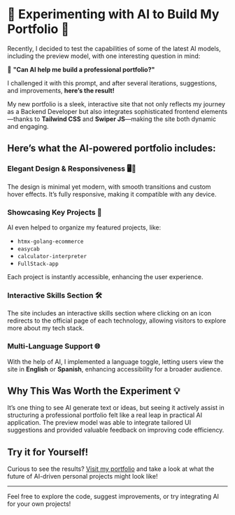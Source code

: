 # 🌟 Experimenting with AI to Build My Portfolio 🌟

Recently, I decided to test the capabilities of some of the latest AI models, including the preview model, with one interesting question in mind:

🤖 **"Can AI help me build a professional portfolio?"**

I challenged it with this prompt, and after several iterations, suggestions, and improvements, **here’s the result!**

My new portfolio is a sleek, interactive site that not only reflects my journey as a Backend Developer but also integrates sophisticated frontend elements—thanks to **Tailwind CSS** and **Swiper JS**—making the site both dynamic and engaging.

## Here’s what the AI-powered portfolio includes:

### Elegant Design & Responsiveness 🖥️📱
The design is minimal yet modern, with smooth transitions and custom hover effects. It’s fully responsive, making it compatible with any device.

### Showcasing Key Projects 🚀
AI even helped to organize my featured projects, like:
- `htmx-golang-ecommerce`
- `easycab`
- `calculator-interpreter`
- `FullStack-app`

Each project is instantly accessible, enhancing the user experience.

### Interactive Skills Section 🛠️
The site includes an interactive skills section where clicking on an icon redirects to the official page of each technology, allowing visitors to explore more about my tech stack.

### Multi-Language Support 🌐
With the help of AI, I implemented a language toggle, letting users view the site in **English** or **Spanish**, enhancing accessibility for a broader audience.

## Why This Was Worth the Experiment 💡
It’s one thing to see AI generate text or ideas, but seeing it actively assist in structuring a professional portfolio felt like a real leap in practical AI application. The preview model was able to integrate tailored UI suggestions and provided valuable feedback on improving code efficiency.

## Try it for Yourself!
Curious to see the results? [Visit my portfolio](https://joelteogom.github.io/) and take a look at what the future of AI-driven personal projects might look like!

---

Feel free to explore the code, suggest improvements, or try integrating AI for your own projects!
